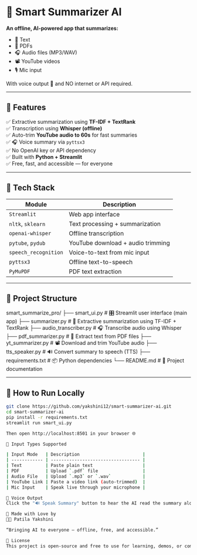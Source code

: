 # 🧠 Smart Summarizer AI

**An offline, AI-powered app that summarizes:**
- 📝 Text
- 📄 PDFs
- 🎧 Audio files (MP3/WAV)
- 📽️ YouTube videos
- 🎙️ Mic input

With voice output 🎤 and NO internet or API required.

---

## 🚀 Features

✅ Extractive summarization using **TF-IDF + TextRank**  
✅ Transcription using **Whisper (offline)**  
✅ Auto-trim **YouTube audio to 60s** for fast summaries  
✅ 🎧 Voice summary via `pyttsx3`  
✅ No OpenAI key or API dependency  
✅ Built with **Python + Streamlit**  
✅ Free, fast, and accessible — for everyone

---

## 🌟 Tech Stack

| Module              | Description                          |
|---------------------|--------------------------------------|
| `Streamlit`         | Web app interface                    |
| `nltk`, `sklearn`   | Text processing + summarization      |
| `openai-whisper`    | Offline transcription                |
| `pytube`, `pydub`   | YouTube download + audio trimming    |
| `speech_recognition`| Voice-to-text from mic input         |
| `pyttsx3`           | Offline text-to-speech               |
| `PyMuPDF`           | PDF text extraction                  |

---

## 📂 Project Structure

smart_summarize_pro/
├── smart_ui.py              # 🎛️ Streamlit user interface (main app)
├── summarizer.py            # 🧠 Extractive summarization using TF-IDF + TextRank
├── audio_transcriber.py     # 🎧 Transcribe audio using Whisper
├── pdf_summarizer.py        # 📄 Extract text from PDF files
├── yt_summarizer.py         # 📽️ Download and trim YouTube audio
├── tts_speaker.py           # 🔊 Convert summary to speech (TTS)
├── requirements.txt         # 📦 Python dependencies
└── README.md                # 📘 Project documentation

---

## 🔧 How to Run Locally

```bash
git clone https://github.com/yakshini12/smart-summarizer-ai.git
cd smart-summarizer-ai
pip install -r requirements.txt
streamlit run smart_ui.py

Then open http://localhost:8501 in your browser 🌐

🧪 Input Types Supported

| Input Mode   | Description                        |
| ------------ | ---------------------------------- |
| Text         | Paste plain text                   |
| PDF          | Upload `.pdf` file                 |
| Audio File   | Upload `.mp3` or `.wav`            |
| YouTube Link | Paste a video link (auto-trimmed)  |
| Mic Input    | Speak live through your microphone |

💾 Voice Output
Click the "🔊 Speak Summary" button to hear the AI read the summary aloud using pyttsx3.

🙌 Made with Love by
👩‍💻 Patila Yakshini

“Bringing AI to everyone — offline, free, and accessible.”

📌 License
This project is open-source and free to use for learning, demos, or community support.
